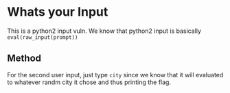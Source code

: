# Whats your Input
This is a python2 input vuln. We know that python2 input is basically `eval(raw_input(prompt))`
## Method
For the second user input, just type `city` since we know that it will evaluated to whatever randm city it chose and thus printing the flag.
